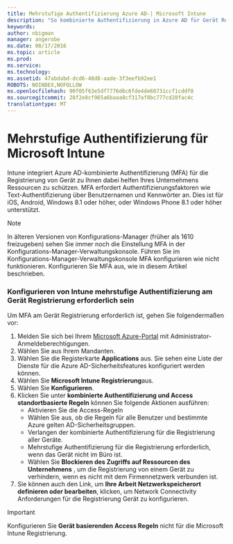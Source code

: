 ```yaml
---
title: Mehrstufige Authentifizierung Azure AD-| Microsoft Intune
description: "So kombinierte Authentifizierung in Azure AD für Gerät Registrierung erforderlich."
keywords: 
author: nbigman
manager: angerobe
ms.date: 08/17/2016
ms.topic: article
ms.prod: 
ms.service: 
ms.technology: 
ms.assetid: 47abdabd-dcd6-48d8-aade-3f3eefb92ee1
ROBOTS: NOINDEX,NOFOLLOW
ms.openlocfilehash: 90f05f63e5df7776d6c6fde4de60731ccf1cddf0
ms.sourcegitcommit: 28f2e8cf965a6baaa8cf317af8bc777cd28fac4c
translationtype: MT
---
```

# Mehrstufige Authentifizierung für Microsoft Intune

Intune integriert Azure AD-kombinierte Authentifizierung (MFA) für die Registrierung von Gerät zu Ihnen dabei helfen Ihres Unternehmens Ressourcen zu schützen. MFA erfordert Authentifizierungsfaktoren wie Text-Authentifizierung über Benutzernamen und Kennwörter an. Dies ist für iOS, Android, Windows 8.1 oder höher, oder Windows Phone 8.1 oder höher unterstützt.

> [!NOTE]
>
> In älteren Versionen von Konfigurations-Manager (früher als 1610 freizugeben) sehen Sie immer noch die Einstellung MFA in der Konfigurations-Manager-Verwaltungskonsole. Führen Sie im Konfigurations-Manager-Verwaltungskonsole MFA konfigurieren wie nicht funktionieren. Konfigurieren Sie MFA aus, wie in diesem Artikel beschrieben.

### Konfigurieren von Intune mehrstufige Authentifizierung am Gerät Registrierung erforderlich sein
Um MFA am Gerät Registrierung erforderlich ist, gehen Sie folgendermaßen vor:

1. Melden Sie sich bei Ihrem [Microsoft Azure-Portal](https://manage.windowsazure.com) mit Administrator-Anmeldeberechtigungen.
2. Wählen Sie aus Ihrem Mandanten.
2. Wählen Sie die Registerkarte **Applications** aus. Sie sehen eine Liste der Dienste für die Azure AD-Sicherheitsfeatures konfiguriert werden können.
3. Wählen Sie **Microsoft Intune Registrierung**aus.
4. Wählen Sie **Konfigurieren**. 
5. Klicken Sie unter **kombinierte Authentifizierung und Access standortbasierte Regeln** können Sie folgende Aktionen ausführen:
    -  Aktivieren Sie die Access-Regeln
    -  Wählen Sie aus, ob die Regeln für alle Benutzer und bestimmte Azure gelten AD-Sicherheitsgruppen.
    -  Verlangen der kombinierte Authentifizierung für die Registrierung aller Geräte.
    -  Mehrstufige Authentifizierung für die Registrierung erforderlich, wenn das Gerät nicht im Büro ist.
    -  Wählen Sie **Blockieren des Zugriffs auf Ressourcen des Unternehmens** , um die Registrierung von einem Gerät zu verhindern, wenn es nicht mit dem Firmennetzwerk verbunden ist. 
4. Sie können auch den Link, um **Ihre Arbeit Netzwerkspeicherort definieren oder bearbeiten**, klicken, um Network Connectivity Anforderungen für die Registrierung Gerät zu konfigurieren.
> [!IMPORTANT]
> 
> Konfigurieren Sie **Gerät basierenden Access Regeln** nicht für die Microsoft Intune Registrierung.
